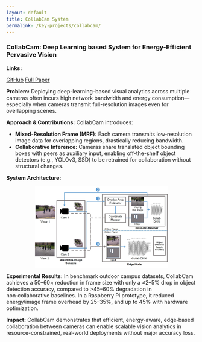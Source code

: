 ```yaml
---
layout: default
title: CollabCam System
permalink: /key-projects/collabcam/
---
```


<div class="project-details">
     <h3>CollabCam: Deep Learning based System for Energy-Efficient Pervasive Vision</h3>
    <p><strong>Links:</strong></p>
    <div class="project-links">
        <a href="https://github.com/amit-smu/edge_collaboration" target="_blank">GitHub</a>
        <a href="https://dl.acm.org/doi/full/10.1145/3736420" target="_blank">Full Paper</a>
    </div>
    <p><strong>Problem:</strong> Deploying deep-learning–based visual analytics across multiple cameras often incurs high network bandwidth and energy consumption—especially when cameras transmit full-resolution images even for overlapping scenes.</p>
    <p><strong>Approach & Contributions:</strong> CollabCam introduces:</p>
    <ul>
    <li><strong>Mixed-Resolution Frame (MRF):</strong> Each camera transmits low‑resolution image data for overlapping regions, drastically reducing bandwidth.</li>
    <li><strong>Collaborative Inference:</strong> Cameras share translated object bounding boxes with peers as auxiliary input, enabling off-the-shelf object detectors (e.g., YOLOv3, SSD) to be retrained for collaboration without structural changes.</li>
    </ul>
    <p> <strong>System Architecture: </strong></p>
    <img src="/projects/images/collabcam_architecture.jpg" style="max-width: 70%; height: auto; display: block; margin: 0 auto;" />
    <p><strong>Experimental Results:</strong> In benchmark outdoor campus datasets, CollabCam achieves a 50–60× reduction in frame size with only a ≤2–5% drop in object detection accuracy, compared to >45–60% degradation in non‑collaborative baselines. In a Raspberry Pi prototype, it reduced energy/image frame overhead by 25–35%, and up to 45% with hardware optimization.</p>
    <p><strong>Impact:</strong> CollabCam demonstrates that efficient, energy-aware, edge‑based collaboration between cameras can enable scalable vision analytics in resource-constrained, real‑world deployments without major accuracy loss.</p>

</div>

